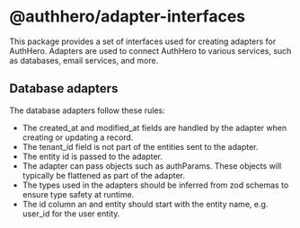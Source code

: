 # @authhero/adapter-interfaces

This package provides a set of interfaces used for creating adapters for AuthHero. Adapters are used to connect AuthHero to various services, such as databases, email services, and more.

## Database adapters

The database adapters follow these rules:

- The created_at and modified_at fields are handled by the adapter when creating or updating a record.
- The tenant_id field is not part of the entities sent to the adapter.
- The entity id is passed to the adapter.
- The adapter can pass objects such as authParams. These objects will typically be flattened as part of the adapter.
- The types used in the adapters should be inferred from zod schemas to ensure type safety at runtime.
- The id column an and entity should start with the entity name, e.g. user_id for the user entity.
